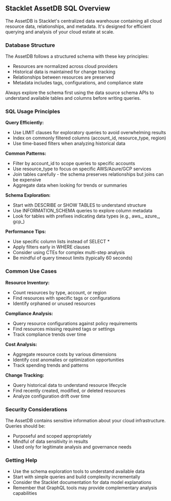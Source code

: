 ## **Stacklet AssetDB SQL Overview**

The AssetDB is Stacklet's centralized data warehouse containing all cloud resource data,
relationships, and metadata. It's designed for efficient querying and analysis of your
cloud estate at scale.

### **Database Structure**

The AssetDB follows a structured schema with these key principles:
- Resources are normalized across cloud providers
- Historical data is maintained for change tracking
- Relationships between resources are preserved
- Metadata includes tags, configurations, and compliance state

Always explore the schema first using the data source schema APIs to understand
available tables and columns before writing queries.

### **SQL Usage Principles**

**Query Efficiently:**
- Use LIMIT clauses for exploratory queries to avoid overwhelming results
- Index on commonly filtered columns (account_id, resource_type, region)
- Use time-based filters when analyzing historical data

**Common Patterns:**
- Filter by account_id to scope queries to specific accounts
- Use resource_type to focus on specific AWS/Azure/GCP services
- Join tables carefully - the schema preserves relationships but joins can be expensive
- Aggregate data when looking for trends or summaries

**Schema Exploration:**
- Start with DESCRIBE or SHOW TABLES to understand structure
- Use INFORMATION_SCHEMA queries to explore column metadata
- Look for tables with prefixes indicating data types (e.g., aws_, azure_, gcp_)

**Performance Tips:**
- Use specific column lists instead of SELECT *
- Apply filters early in WHERE clauses
- Consider using CTEs for complex multi-step analysis
- Be mindful of query timeout limits (typically 60 seconds)

### **Common Use Cases**

**Resource Inventory:**
- Count resources by type, account, or region
- Find resources with specific tags or configurations
- Identify orphaned or unused resources

**Compliance Analysis:**
- Query resource configurations against policy requirements
- Find resources missing required tags or settings
- Track compliance trends over time

**Cost Analysis:**
- Aggregate resource costs by various dimensions
- Identify cost anomalies or optimization opportunities
- Track spending trends and patterns

**Change Tracking:**
- Query historical data to understand resource lifecycle
- Find recently created, modified, or deleted resources
- Analyze configuration drift over time

### **Security Considerations**

The AssetDB contains sensitive information about your cloud infrastructure.
Queries should be:
- Purposeful and scoped appropriately
- Mindful of data sensitivity in results
- Used only for legitimate analysis and governance needs

### **Getting Help**

- Use the schema exploration tools to understand available data
- Start with simple queries and build complexity incrementally
- Consider the Stacklet documentation for data model explanations
- Remember that GraphQL tools may provide complementary analysis capabilities
